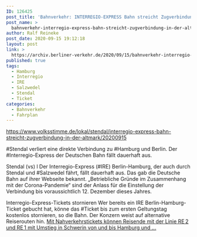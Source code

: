 ```yaml
---
ID: 126425
post_title: 'Bahnverkehr: INTERREGIO-EXPRESS Bahn streicht Zugverbindung in der Altmark, aus Volksstimme'
post_name: >
  bahnverkehr-interregio-express-bahn-streicht-zugverbindung-in-der-altmark-aus-volksstimme
author: Ralf Reineke
post_date: 2020-09-15 19:12:18
layout: post
link: >
  https://archiv.berliner-verkehr.de/2020/09/15/bahnverkehr-interregio-express-bahn-streicht-zugverbindung-in-der-altmark-aus-volksstimme/
published: true
tags:
  - Hamburg
  - Interregio
  - IRE
  - Salzwedel
  - Stendal
  - Ticket
categories:
  - Bahnverkehr
  - Fahrplan
---
```

https://www.volksstimme.de/lokal/stendal/interregio-express-bahn-streicht-zugverbindung-in-der-altmark/20200915

#Stendal verliert eine direkte Verbindung zu #Hamburg und Berlin. Der #Interregio-Express der Deutschen Bahn fällt dauerhaft aus.

Stendal (vs) l Der Interregio-Express (#IRE) Berlin-Hamburg, der auch durch Stendal und #Salzwedel fährt, fällt dauerhaft aus. Das gab die Deutsche Bahn auf ihrer Webseite bekannt. „Betriebliche Gründe im Zusammenhang mit der Corona-Pandemie“ sind der Anlass für die Einstellung der Verbindung bis voraussichtlich 12. Dezember dieses Jahres.

Interregio-Express-Tickets stornieren
Wer bereits ein IRE Berlin-Hamburg-Ticket gebucht hat, könne das #Ticket bis zum ersten Geltungstag kostenlos stornieren, so die Bahn. Der Konzern weist auf alternative Reiserouten hin. <a href="https://www.volksstimme.de/lokal/stendal/interregio-express-bahn-streicht-zugverbindung-in-der-altmark/20200915">Mit Nahverkehrstickets können Reisende mit der Linie RE 2 und RE 1 mit Umstieg in Schwerin von und bis Hamburg und ...</a>